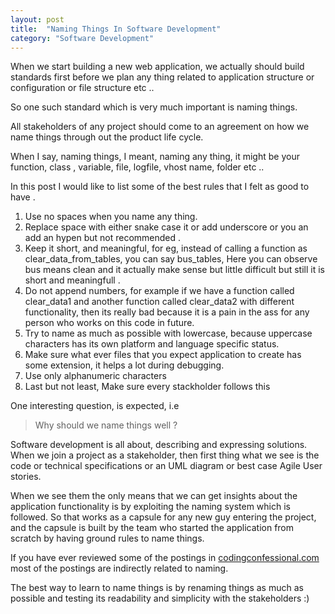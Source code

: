 ```yaml
---
layout: post
title:  "Naming Things In Software Development"
category: "Software Development"
---
```

When we start building a new web application, we actually should build standards first before we plan any thing related to application structure or configuration or file structure etc ..

So one such standard which is very much important is naming things.

All stakeholders of any project should come to an agreement on how we name things through out the product life cycle.

When I say, naming things, I meant, naming any thing, it might be your function, class , variable, file, logfile, vhost name, folder etc ..

In this post I would like to list some of the best rules that I felt as good to have .

1.  Use no spaces when you name any thing.
2.  Replace space with either snake case it or add underscore or you an add an hypen but not recommended .
3.  Keep it short, and meaningful, for eg, instead of calling a function as clear\_data\_from\_tables, you can say bus\_tables, Here you can observe bus means clean and it actually make sense but little difficult but still it is short and meaningfull .
4.  Do not append numbers, for example if we have a function called clear\_data1 and another function called clear\_data2 with different functionality, then its really bad because it is a pain in the ass for any person who works on this code in future.
5.  Try to name as much as possible with lowercase, because uppercase characters has its own platform and language specific status.
6.  Make sure what ever files that you expect application to create has some extension, it helps a lot during debugging.
7.  Use only alphanumeric characters
8.  Last but not least, Make sure every stackholder follows this

One interesting question, is expected, i.e

> Why should we name things well ?

Software development is all about, describing and expressing solutions. When we join a project as a stakeholder, then first thing what we see is the code or technical specifications or an UML diagram or best case Agile User stories.

When we see them the only means that we can get insights about the application functionality is by exploiting the naming system which is followed. So that works as a capsule for any new guy entering the project, and the capsule is built by the team who started the application from scratch by having ground rules to name things.

If you have ever reviewed some of the postings in [codingconfessional.com](http://www.codingconfessional.com/) most of the postings are indirectly related to naming.

The best way to learn to name things is by renaming things as much as possible and testing its readability and simplicity with the stakeholders :)